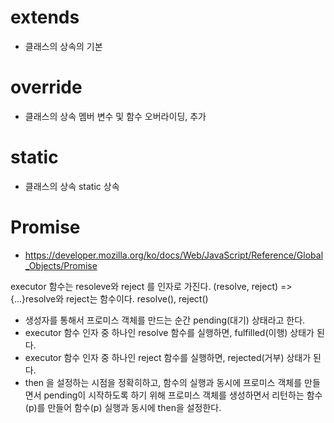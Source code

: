 # extends

- 클래스의 상속의 기본

# override

- 클래스의 상속 멤버 변수 및 함수 오버라이딩, 추가

# static

- 클래스의 상속 static 상속

# Promise

- https://developer.mozilla.org/ko/docs/Web/JavaScript/Reference/Global_Objects/Promise
<p> executor 함수는 resoleve와 reject 를 인자로 가진다. (resolve, reject) => {...}resolve와 reject는 함수이다. resolve(), reject()

- 생성자를 통해서 프로미스 객체를 만드는 순간 pending(대기) 상태라고 한다.
- executor 함수 인자 중 하나인 resolve 함수를 실행하면, fulfilled(이행) 상태가 된다.
- executor 함수 인자 중 하나인 reject 함수를 실행하면, rejected(거부) 상태가 된다.
- then 을 설정하는 시점을 정확히하고,
  함수의 실행과 동시에 프로미스 객체를 만들면서 pending이 시작하도록 하기 위해
  프로미스 객체를 생성하면서 리턴하는 함수 (p)를 만들어 함수(p) 실행과 동시에 then을 설정한다.
